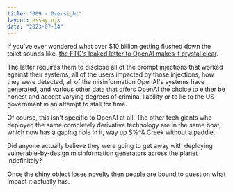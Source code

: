 ```yaml
---
title: "009 - Oversight"
layout: essay.njk
date: "2023-07-14"
---
```


If you've ever wondered what over $10 billion getting flushed down the toilet sounds like, [the FTC's leaked letter to OpenAI makes it crystal clear](https://www.washingtonpost.com/documents/67a7081c-c770-4f05-a39e-9d02117e50e8.pdf).


The letter requires them to disclose all of the prompt injections that worked against their systems, all of the users impacted by those injections, how they were detected, all of the misinformation OpenAI's systems have generated, and various other data that offers OpenAI the choice to either be honest and accept varying degrees of criminal liability or to lie to the US government in an attempt to stall for time.

Of course, this isn't specific to OpenAI at all. The other tech giants who deployed the same completely derivative technology are in the same boat, which now has a gaping hole in it, way up S%^& Creek without a paddle.

Did anyone actually believe they were going to get away with deploying vulnerable-by-design misinformation generators across the planet indefinitely?

Once the shiny object loses novelty then people are bound to question what impact it actually has.